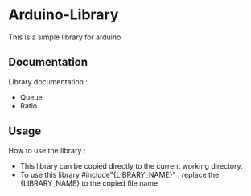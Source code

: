 # Arduino-Library

This is a simple library for arduino
    
## Documentation

Library documentation : 
  * Queue
  * Ratio

## Usage
How to use the library :
  * This library can be copied directly to the current working directory.
  * To use this library #include"{LIBRARY_NAME}"  , replace the {LIBRARY_NAME} to the copied file name

